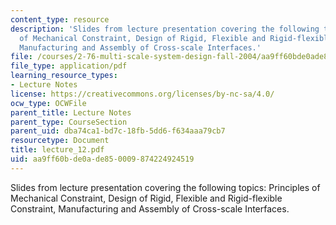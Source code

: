 ```yaml
---
content_type: resource
description: 'Slides from lecture presentation covering the following topics: Principles
  of Mechanical Constraint, Design of Rigid, Flexible and Rigid-flexible Constraint,
  Manufacturing and Assembly of Cross-scale Interfaces.'
file: /courses/2-76-multi-scale-system-design-fall-2004/aa9ff60bde0ade850009874224924519_lecture_12.pdf
file_type: application/pdf
learning_resource_types:
- Lecture Notes
license: https://creativecommons.org/licenses/by-nc-sa/4.0/
ocw_type: OCWFile
parent_title: Lecture Notes
parent_type: CourseSection
parent_uid: dba74ca1-bd7c-18fb-5dd6-f634aaa79cb7
resourcetype: Document
title: lecture_12.pdf
uid: aa9ff60b-de0a-de85-0009-874224924519
---
```

Slides from lecture presentation covering the following topics: Principles of Mechanical Constraint, Design of Rigid, Flexible and Rigid-flexible Constraint, Manufacturing and Assembly of Cross-scale Interfaces.